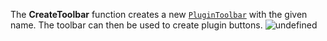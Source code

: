 The **CreateToolbar** function creates a new [`PluginToolbar`](https://create.roblox.com/docs/reference/engine/classes/PluginToolbar) with
the given name. The toolbar can then be used to create plugin buttons.
![undefined](https://prod.docsiteassets.roblox.com/assets/legacy/PluginToolbar-light.png)